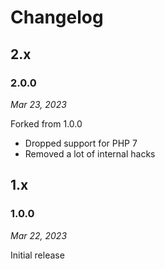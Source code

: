 # Changelog

## 2.x

### 2.0.0

*Mar 23, 2023*

Forked from 1.0.0

* Dropped support for PHP 7
* Removed a lot of internal hacks

## 1.x

### 1.0.0

*Mar 22, 2023*

Initial release

